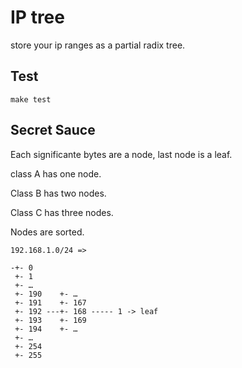 # IP tree

store your ip ranges as a partial radix tree.

## Test

    make test

## Secret Sauce

Each significante bytes are a node, last node is a leaf.

class A has one node.

Class B has two nodes.

Class C has three nodes.

Nodes are sorted.

```
192.168.1.0/24 =>

-+- 0
 +- 1
 +- …
 +- 190    +- …
 +- 191    +- 167
 +- 192 ---+- 168 ----- 1 -> leaf
 +- 193    +- 169
 +- 194    +- …
 +- …
 +- 254
 +- 255
```
